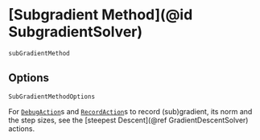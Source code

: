 # [Subgradient Method](@id SubgradientSolver)

```@docs
subGradientMethod
```

## Options

```@docs
SubGradientMethodOptions
```

For [`DebugAction`](@ref)s and [`RecordAction`](@ref)s to record (sub)gradient,
its norm and the step sizes, see the [steepest Descent](@ref GradientDescentSolver)
actions.

